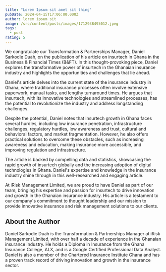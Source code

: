 ```yaml
---
title: "Lorem Ipsum sit amet sit thing"
pubDate: 2024-04-15T17:06:00.000Z
author: lorem ipsum sit
image: /src/content/posts/images/1712938495012.jpeg
tags:
  - post
rating: 5
---
```



We congratulate our Transformation & Partnerships Manager, Daniel Sarkodie Duah, on the publication of his article on insurtech in Ghana in the Business & Financial Times (B&FT). In this thought-provoking piece, Daniel explores the transformative power of insurtech in the Ghanaian insurance industry and highlights the opportunities and challenges that lie ahead.



Daniel's article delves into the current state of the insurance industry in Ghana, where traditional insurance processes often involve extensive paperwork, manual tasks, and lengthy turnaround times. He argues that insurtech, with its innovative technologies and streamlined processes, has the potential to revolutionize the industry and address longstanding challenges.



Despite the potential, Daniel notes that insurtech growth in Ghana faces several hurdles, including low insurance penetration, infrastructure challenges, regulatory hurdles, low awareness and trust, cultural and behavioral factors, and market fragmentation. However, he also offers practical solutions to overcome these obstacles, such as increasing awareness and education, making insurance more accessible, and improving regulation and infrastructure.



The article is backed by compelling data and statistics, showcasing the rapid growth of insurtech globally and the increasing adoption of digital technologies in Ghana. Daniel's expertise and knowledge in the insurance industry shine through in this well-researched and engaging article.



At iRisk Management Limited, we are proud to have Daniel as part of our team, bringing his expertise and passion for insurtech to drive innovation and growth in the Ghanaian insurance industry. His article is a testament to our company's commitment to thought leadership and our mission to provide innovative insurance and risk management solutions to our clients.



## About the Author

Daniel Sarkodie Duah is the Transformation & Partnerships Manager at iRisk Management Limited, with over half a decade of experience in the Ghanaian insurance industry. He holds a Diploma in Insurance from the Ghana Insurance College, ALX, and is a Google Certified Professional Data Analyst. Daniel is also a member of the Chartered Insurance Institute Ghana and has a proven track record of driving innovation and growth in the insurance sector.


